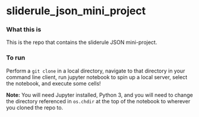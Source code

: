 # sliderule_json_mini_project

### What this is
This is the repo that contains the sliderule JSON mini-project.

### To run
Perform a `git clone` in a local directory, navigate to that directory in your command line client, run jupyter notebook to 
spin up a local server, select the notebook, and execute some cells!

**Note:** You will need Jupyter installed, Python 3, and you will need to change the directory referenced in `os.chdir` at the 
top of the notebook to wherever you cloned the repo to.
